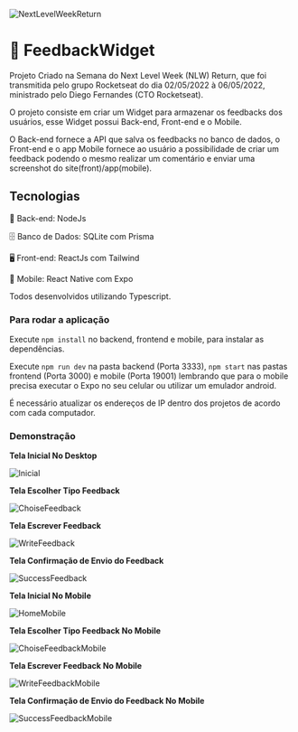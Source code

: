 
![NextLevelWeekReturn](https://lh3.googleusercontent.com/pw/AM-JKLWINy9gfSjD1ad8cg7jeR9dbXFr2m-xTVMzSpr7PgfTOI7onb_nmygRF3j8T5vfN59HyDX-s8_hCox_kH1ZBNciksK504BBkCZzX-TZzicz84b4vhXoFOJeUc16k99brlpPGpbDaV2gXX-toHzsUhrr=w298-h68-no?authuser=0)

# 🚀 FeedbackWidget

Projeto Criado na Semana do Next Level Week (NLW) Return, que foi transmitida pelo grupo Rocketseat do dia 02/05/2022 à 06/05/2022, ministrado pelo Diego Fernandes (CTO Rocketseat).

O projeto consiste em criar um Widget para armazenar os feedbacks dos usuários, esse Widget possui Back-end, Front-end e o Mobile.

O Back-end fornece a API que salva os feedbacks no banco de dados, o Front-end e o app Mobile fornece ao usuário a possibilidade de criar um feedback podendo o mesmo realizar um comentário e enviar uma screenshot do site(front)/app(mobile).

## Tecnologias

📁 Back-end: NodeJs

🗄️ Banco de Dados: SQLite com Prisma

🖥️ Front-end: ReactJs com Tailwind

📱 Mobile: React Native com Expo

Todos desenvolvidos utilizando Typescript.

### Para rodar a aplicação

Execute `npm install` no backend, frontend e mobile, para instalar as dependências.

Execute `npm run dev` na pasta backend (Porta 3333), `npm start` nas pastas frontend (Porta 3000) e mobile (Porta 19001) lembrando que para o mobile precisa executar o Expo no seu celular ou utilizar um emulador android.

É necessário atualizar os endereços de IP dentro dos projetos de acordo com cada computador.


### Demonstração

**Tela Inicial No Desktop**

![Inicial](https://lh3.googleusercontent.com/pw/AM-JKLUwGLGKVCLBqTb_ND2OCOPTuWzETAAD2fLPmsG6xzXhnn2n6sXmfSR6DiGF2zdxChICbjgUxnH4FjlXluNZZkxiVwM9sIMZUeifONwWRRGVh00wYaZ8yKNzHB40Vq127N76T41he2DIleiQDICrV18E=w1873-h893-no?authuser=0)

**Tela Escolher Tipo Feedback**

![ChoiseFeedback](https://lh3.googleusercontent.com/pw/AM-JKLXoZaSjQt6rKiOAUb--U4sGSqkyD1yuX6NN1CRj3ooT4vlb-dmtwJfm0vDGEYCvbSSAoNBp5HsF6ovXIHfGleXvTj3n2jmi7dtHg6viATCp76nURKTZcXCVamskGmDI_g7BNktSP87jX2Kobkw1yF8c=w1869-h879-no?authuser=0)

**Tela Escrever Feedback**

![WriteFeedback](https://lh3.googleusercontent.com/pw/AM-JKLWN7eNGsvRnX00nxjfqEklAngml_qW9lk-bRaNOWFRWZaGUGvhytYeeire8tYHcMBmkGq_AcI0shORaDmntlOtfDvSWoXiY2KVY3wfRtqbwu4ROQa6eR573_qFoc_dgk46LmatJkpXr1XaO1SkkXHNs=w1871-h892-no?authuser=0)

**Tela Confirmação de Envio do Feedback**

![SuccessFeedback](https://lh3.googleusercontent.com/pw/AM-JKLWXmIEpvXmSDXeyvfKhAq8ZuJ90EoABu1VtqrN2aAmXfmbE7tuKPmZYadIxlZX5G4-vEQIEgsHBvDiLhHOiPETECNnRjyhwEdjBL8ywJRqSO9-F6ONh7rDsoWpb_8qBx-Hx1RxXvilTRictWGjZWEvv=w1857-h892-no?authuser=0)

**Tela Inicial No Mobile**

![HomeMobile](https://lh3.googleusercontent.com/pw/AM-JKLVQwtYHzQEx9bBucAUYp9LzcyjHQ8_5SzH-_AY6IndkMubCmaHACfjYDc0Xfa9LzpL62OB5aU7XVx_wLICNECPHX5ntVklUBF0y4GAqcO3935BLhbUuDf6sT0BpntaPFldJ1AjcszCyNhRVoAapr5eF=w479-h835-no?authuser=0)

**Tela Escolher Tipo Feedback No Mobile**

![ChoiseFeedbackMobile](https://lh3.googleusercontent.com/pw/AM-JKLXQj8T1xbFTI5-Sb-R8svZZnj7BpAH_-D9z21pbU6E3Y22RaBWEVdBNXc_WRNaeI0ShFUsrQwDGF3aAAGCASweOaZuBHPYwFOmzGnBZom-v4lRuwHyQulehPdqx39-Ek67jqa5q_mXFk-TansXZ-uNe=w475-h835-no?authuser=0)

**Tela Escrever Feedback No Mobile**

![WriteFeedbackMobile](https://lh3.googleusercontent.com/pw/AM-JKLU7ss5ogmCx4AgHqGg4bULjVvOEKqzo2i7yjQCUnLWzo2BoisXMHwGfE1sVC1p16FCSuWW_d_UYF3N6j5maxr6bgdCU5nc8aY4WzFLXhn3sEP9-pib3_LNEh5QU8VHQaL6dqlvdnxX_K-q6X63ccjtE=w478-h839-no?authuser=0)

**Tela Confirmação de Envio do Feedback No Mobile**

![SuccessFeedbackMobile](https://lh3.googleusercontent.com/pw/AM-JKLUTp1VNqzYfDdy5EVMxs7IzdM8Rx8ta8RW0M4uDBILCpKQMl6pXTABHka2VWgpCIAIVOk328ZQ4Sp7FBGw03H0uV9I5Woro_SmXpHyMpdkhNilSgEe8BwUK4hY_dpPkCW5M_s8AiuV7fObC_4XAhesQ=w473-h846-no?authuser=0)
